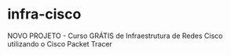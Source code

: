 # infra-cisco
NOVO PROJETO - Curso GRÁTIS de Infraestrutura de Redes Cisco utilizando o Cisco Packet Tracer
